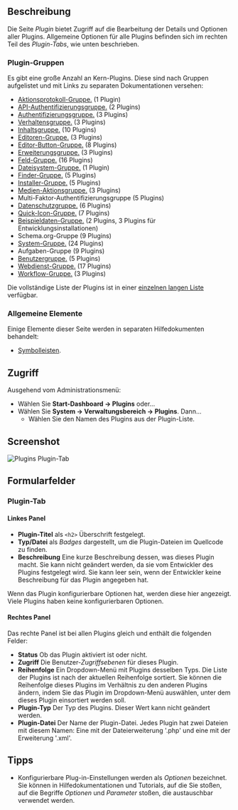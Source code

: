 <!-- Filename: Help4.x:Plugins:_Name_of_Plugin / Display title: Plugins: Name des Plugins -->

## Beschreibung

Die Seite *Plugin* bietet Zugriff auf die Bearbeitung der Details und Optionen aller Plugins. Allgemeine Optionen für alle Plugins befinden sich im rechten Teil des *Plugin-Tabs*, wie unten beschrieben.

### Plugin-Gruppen

Es gibt eine große Anzahl an Kern-Plugins. Diese sind nach Gruppen aufgelistet und mit Links zu separaten Dokumentationen versehen:

* [Aktionsprotokoll-Gruppe.](https://docs.joomla.org/Chunk4x:Extensions_Plugin_Manager_Edit_Action_Log_Group) (1 Plugin)
* [API-Authentifizierungsgruppe.](https://docs.joomla.org/Chunk4x:Extensions_Plugin_Manager_Edit_API_Authentication_Group) (2 Plugins)
* [Authentifizierungsgruppe.](https://docs.joomla.org/Chunk4x:Extensions_Plugin_Manager_Edit_Authentication_Group) (3 Plugins)
* [Verhaltensgruppe.](https://docs.joomla.org/Chunk4x:Extensions_Plugin_Manager_Edit_Behaviour_Group) (3 Plugins)
* [Inhaltsgruppe.](https://docs.joomla.org/Chunk4x:Extensions_Plugin_Manager_Edit_Content_Group) (10 Plugins)
* [Editoren-Gruppe.](https://docs.joomla.org/Chunk4x:Extensions_Plugin_Manager_Edit_Editor_Group) (3 Plugins)
* [Editor-Button-Gruppe.](https://docs.joomla.org/Chunk4x:Extensions_Plugin_Manager_Edit_Button_Group) (8 Plugins)
* [Erweiterungsgruppe.](https://docs.joomla.org/Chunk4x:Extensions_Plugin_Manager_Edit_Extension_Group) (3 Plugins)
* [Feld-Gruppe.](https://docs.joomla.org/Chunk4x:Extensions_Plugin_Manager_Edit_Fields_Group) (16 Plugins)
* [Dateisystem-Gruppe.](https://docs.joomla.org/Chunk4x:Extensions_Plugin_Manager_Edit_FileSystem_Group) (1 Plugin)
* [Finder-Gruppe.](https://docs.joomla.org/Chunk4x:Extensions_Plugin_Manager_Edit_Smart_Search_Group) (5 Plugins)
* [Installer-Gruppe.](https://docs.joomla.org/Chunk4x:Extensions_Plugin_Manager_Edit_Installer_Group) (5 Plugins)
* [Medien-Aktionsgruppe.](https://docs.joomla.org/Chunk4x:Extensions_Plugin_Manager_Edit_Media_Action_Group) (3 Plugins)
* Multi-Faktor-Authentifizierungsgruppe (5 Plugins)
* [Datenschutzgruppe.](https://docs.joomla.org/Chunk4x:Extensions_Plugin_Manager_Edit_Privacy_Group) (6 Plugins)
* [Quick-Icon-Gruppe.](https://docs.joomla.org/Chunk4x:Extensions_Plugin_Manager_Edit_Quick_Icon_Group) (7 Plugins)
* [Beispieldaten-Gruppe.](https://docs.joomla.org/Chunk4x:Extensions_Plugin_Manager_Edit_Sample_Data_Group) (2 Plugins, 3 Plugins für Entwicklungsinstallationen)
* Schema.org-Gruppe (9 Plugins)
* [System-Gruppe.](https://docs.joomla.org/Chunk4x:Extensions_Plugin_Manager_Edit_System_Group) (24 Plugins)
* Aufgaben-Gruppe (9 Plugins)
* [Benutzergruppe.](https://docs.joomla.org/Chunk4x:Extensions_Plugin_Manager_Edit_User_Group) (5 Plugins)
* [Webdienst-Gruppe.](https://docs.joomla.org/Chunk4x:Extensions_Plugin_Manager_Edit_Web_Services_Group) (17 Plugins)
* [Workflow-Gruppe.](https://docs.joomla.org/Chunk4x:Extensions_Plugin_Manager_Edit_Workflow_Group) (3 Plugins)

Die vollständige Liste der Plugins ist in einer [einzelnen langen Liste](https://docs.joomla.org/Chunk4x:List_of_Plugins) verfügbar.

### Allgemeine Elemente

Einige Elemente dieser Seite werden in separaten Hilfedokumenten behandelt:

* [Symbolleisten](jdocmanual?article=help/common-elements/toolbars).

## Zugriff

Ausgehend vom Administrationsmenü:

- Wählen Sie **Start-Dashboard → Plugins** oder...
- Wählen Sie **System → Verwaltungsbereich → Plugins**. Dann...
  - Wählen Sie den Namen des Plugins aus der Plugin-Liste.

## Screenshot

![Plugins Plugin-Tab](../../../de/images/plugins/plugins-plugin-tab.png)

## Formularfelder

### Plugin-Tab

#### Linkes Panel

- **Plugin-Titel** als `<h2>` Überschrift festgelegt.
- **Typ/Datei** als *Badges* dargestellt, um die Plugin-Dateien im Quellcode zu finden.
- **Beschreibung** Eine kurze Beschreibung dessen, was dieses Plugin macht. Sie kann nicht geändert werden, da sie vom Entwickler des Plugins festgelegt wird. Sie kann leer sein, wenn der Entwickler keine Beschreibung für das Plugin angegeben hat.

Wenn das Plugin konfigurierbare Optionen hat, werden diese hier angezeigt. Viele Plugins haben keine konfigurierbaren Optionen.

#### Rechtes Panel

Das rechte Panel ist bei allen Plugins gleich und enthält die folgenden Felder:

- **Status** Ob das Plugin aktiviert ist oder nicht.
- **Zugriff** Die Benutzer-*Zugriffsebenen* für dieses Plugin.
- **Reihenfolge** Ein Dropdown-Menü mit Plugins desselben Typs. Die Liste der Plugins ist nach der aktuellen Reihenfolge sortiert. Sie können die Reihenfolge dieses Plugins im Verhältnis zu den anderen Plugins ändern, indem Sie das Plugin im Dropdown-Menü auswählen, unter dem dieses Plugin einsortiert werden soll.
- **Plugin-Typ** Der Typ des Plugins. Dieser Wert kann nicht geändert werden.
- **Plugin-Datei** Der Name der Plugin-Datei. Jedes Plugin hat zwei Dateien mit diesem Namen: Eine mit der Dateierweiterung '.php' und eine mit der Erweiterung '.xml'.

## Tipps

- Konfigurierbare Plug-in-Einstellungen werden als *Optionen* bezeichnet. Sie können in Hilfedokumentationen und Tutorials, auf die Sie stoßen, auf die Begriffe *Optionen* und *Parameter* stoßen, die austauschbar verwendet werden.
